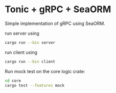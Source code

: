 # Tonic + gRPC + SeaORM

Simple implementation of gRPC using SeaORM.

run server using

```bash
cargo run --bin server
```

run client using

```bash
cargo run --bin client
```

Run mock test on the core logic crate:

```bash
cd core
cargo test --features mock
```
